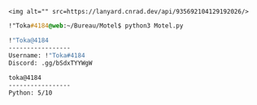     <img alt="" src=https://lanyard.cnrad.dev/api/935692104129192026/>
</p>

```css
!"Toka#4184@web:~/Bureau/Motel$ python3 Motel.py

!"Toka@4184
-----------------
Username: !"Toka#4184
Discord: .gg/bSdxTYYWgW
  
toka@4184
-----------------
Python: 5/10
```
